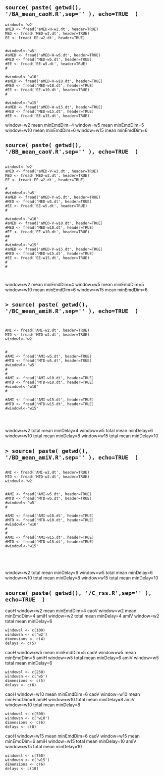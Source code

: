 
## `source( paste( getwd(), '/BA_mean_caoH.R',sep='' ), echo=TRUE  )`


```
windowl<-'w2'
aMED <- fread('aMED-H-w2.dt', header=TRUE)
MED <- fread('MED-w2.dt', header=TRUE)
EE <- fread('EE-w2.dt', header=TRUE)


#windowl<-'w5'
#aMED <- fread('aMED-H-w5.dt', header=TRUE)
#MED <- fread('MED-w5.dt', header=TRUE)
#EE <- fread('EE-w5.dt', header=TRUE)
#

#windowl<-'w10'
#aMED <- fread('aMED-H-w10.dt', header=TRUE)
#MED <- fread('MED-w10.dt', header=TRUE)
#EE <- fread('EE-w10.dt', header=TRUE)
#

#windowl<-'w15'
#aMED <- fread('aMED-H-w15.dt', header=TRUE)
#MED <- fread('MED-w15.dt', header=TRUE)
#EE <- fread('EE-w15.dt', header=TRUE)
```


window=w2 mean minEmdDim=4
window=w5 mean minEmdDim=5
window=w10 mean minEmdDim=6
window=w15 mean minEmdDim=6




## `source( paste( getwd(), '/BB_mean_caoV.R',sep='' ), echo=TRUE  )`

```

windowl<-'w2'
aMED <- fread('aMED-V-w2.dt', header=TRUE)
MED <- fread('MED-w2.dt', header=TRUE)
EE <- fread('EE-w2.dt', header=TRUE)

#
#windowl<-'w5'
#aMED <- fread('aMED-V-w5.dt', header=TRUE)
#MED <- fread('MED-w5.dt', header=TRUE)
#EE <- fread('EE-w5.dt', header=TRUE)
#

#windowl<-'w10'
#aMED <- fread('aMED-V-w10.dt', header=TRUE)
#MED <- fread('MED-w10.dt', header=TRUE)
#EE <- fread('EE-w10.dt', header=TRUE)
##
#
#windowl<-'w15'
#aMED <- fread('aMED-V-w15.dt', header=TRUE)
#MED <- fread('MED-w15.dt', header=TRUE)
#EE <- fread('EE-w15.dt', header=TRUE)
#
#



```




window=w2 mean minEmdDim=4
window=w5 mean minEmdDim=5
window=w10 mean minEmdDim=6
window=w15 mean minEmdDim=6








## `> source( paste( getwd(), '/BC_mean_amiH.R',sep='' ), echo=TRUE  )`


```


AMI <- fread('AMI-w2.dt', header=TRUE)
MTD <- fread('MTD-w2.dt', header=TRUE)
windowl<-'w2'


#
#AMI <- fread('AMI-w5.dt', header=TRUE)
#MTD <- fread('MTD-w5.dt', header=TRUE)
#windowl<-'w5'
#
#
#AMI <- fread('AMI-w10.dt', header=TRUE)
#MTD <- fread('MTD-w10.dt', header=TRUE)
#windowl<-'w10'
#

#AMI <- fread('AMI-w15.dt', header=TRUE)
#MTD <- fread('MTD-w15.dt', header=TRUE)
#windowl<-'w15'




```



window=w2 total mean minDelay=4
window=w5 total mean minDelay=6
window=w10 total mean minDelay=8
window=w15 total mean minDelay=10





## `> source( paste( getwd(), '/BD_mean_amiV.R',sep='' ), echo=TRUE  )`


```

AMI <- fread('AMI-w2.dt', header=TRUE)
MTD <- fread('MTD-w2.dt', header=TRUE)
windowl<-'w2'


#AMI <- fread('AMI-w5.dt', header=TRUE)
#MTD <- fread('MTD-w5.dt', header=TRUE)
#windowl<-'w5'
#

#AMI <- fread('AMI-w10.dt', header=TRUE)
#MTD <- fread('MTD-w10.dt', header=TRUE)
#windowl<-'w10'
#
#
#AMI <- fread('AMI-w15.dt', header=TRUE)
#MTD <- fread('MTD-w15.dt', header=TRUE)
#windowl<-'w15'





```




window=w2 total mean minDelay=6
window=w5 total mean minDelay=6
window=w10 total mean minDelay=8
window=w15 total mean minDelay=10







## `source( paste( getwd(), '/C_rss.R',sep='' ), echo=TRUE  )`


caoH window=w2 mean minEmdDim=4
caoV window=w2 mean minEmdDim=4
amiH window=w2 total mean minDelay=4
amiV window=w2 total mean minDelay=6
```
windowsl <- c(100)
windowsn <- c('w2')
dimensions <- c(4)
delays <- c(5)
```



caoH window=w5 mean minEmdDim=5
caoV window=w5 mean minEmdDim=5
amiH window=w5 total mean minDelay=6
amiV window=w5 total mean minDelay=6

```
windowsl <- c(250)
windowsn <- c('w5')
dimensions <- c(5)
delays <- c(6)
```




caoH window=w10 mean minEmdDim=6
caoV window=w10 mean minEmdDim=6
amiH window=w10 total mean minDelay=8
amiV window=w10 total mean minDelay=8

```
windowsl <- c(500)
windowsn <- c('w10')
dimensions <- c(6)
delays <- c(8)
```




caoH window=w15 mean minEmdDim=6
caoV window=w15 mean minEmdDim=6
amiH window=w15 total mean minDelay=10
amiV window=w15 total mean minDelay=10

```
windowsl <- c(750)
windowsn <- c('w15')
dimensions <- c(6)
delays <- c(10)
```


